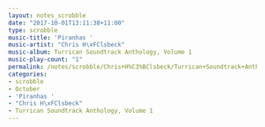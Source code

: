 ```yaml
---
layout: notes_scrobble
date: "2017-10-01T13:11:38+11:00"
type: scrobble
music-title: 'Piranhas '
music-artist: "Chris H\xFClsbeck"
music-album: Turrican Soundtrack Anthology, Volume 1
music-play-count: "1"
permalink: /notes/scrobble/Chris+H%C3%BClsbeck/Turrican+Soundtrack+Anthology%2C+Volume+1/3f2de4bb85ebd6a542e9c0793cf4987ad7e5122a.html
categories:
- scrobble
- October
- 'Piranhas '
- "Chris H\xFClsbeck"
- Turrican Soundtrack Anthology, Volume 1
---
```

